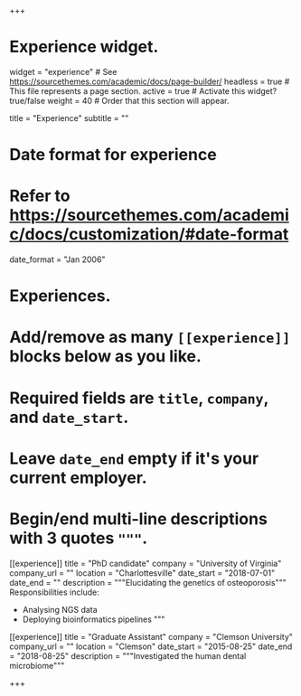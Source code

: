 +++
# Experience widget.
widget = "experience"  # See https://sourcethemes.com/academic/docs/page-builder/
headless = true  # This file represents a page section.
active = true  # Activate this widget? true/false
weight = 40  # Order that this section will appear.

title = "Experience"
subtitle = ""

# Date format for experience
#   Refer to https://sourcethemes.com/academic/docs/customization/#date-format
date_format = "Jan 2006"

# Experiences.
#   Add/remove as many `[[experience]]` blocks below as you like.
#   Required fields are `title`, `company`, and `date_start`.
#   Leave `date_end` empty if it's your current employer.
#   Begin/end multi-line descriptions with 3 quotes `"""`.
[[experience]]
  title = "PhD candidate"
  company = "University of Virginia"
  company_url = ""
  location = "Charlottesville"
  date_start = "2018-07-01"
  date_end = ""
  description = """Elucidating the genetics of osteoporosis"""
  Responsibilities include:
  
  * Analysing NGS data
  * Deploying bioinformatics pipelines
  """

[[experience]]
  title = "Graduate Assistant"
  company = "Clemson University"
  company_url = ""
  location = "Clemson"
  date_start = "2015-08-25"
  date_end = "2018-08-25"
  description = """Investigated the human dental microbiome"""

+++
